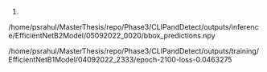 1.
/home/psrahul/MasterThesis/repo/Phase3/CLIPandDetect/outputs/inference/EfficientNetB2Model/05092022_0020/bbox_predictions.npy

/home/psrahul/MasterThesis/repo/Phase3/CLIPandDetect/outputs/training/EfficientNetB1Model/04092022_2333/epoch-2100-loss-0.0463275
